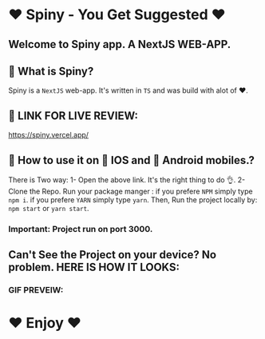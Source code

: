 # ❤️ Spiny - You Get Suggested ❤️

## Welcome to Spiny app. A NextJS WEB-APP.

## 🔔 What is Spiny? 
Spiny is a `NextJS` web-app. It's written in `TS` and was build with alot of ❤️.

## 🔗 LINK FOR LIVE REVIEW: 
https://spiny.vercel.app/

## 🧪 How to use it on 📱 IOS and 📱 Android mobiles.?
There is Two way:
1- Open the above link. It's the right thing to do 👌.
2- Clone the Repo. Run your package manger : if you prefere `NPM` simply type `npm i`. if you prefere `YARN` simply type `yarn`. Then, Run the project locally by: `npm start` or `yarn start`.

### Important: Project run on port 3000.

## Can't See the Project on your device? No problem. HERE IS HOW IT LOOKS:

### GIF PREVEIW:


# ❤️ Enjoy ❤️
